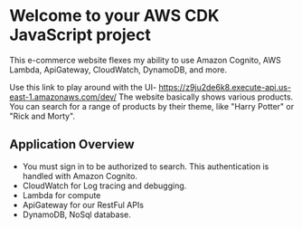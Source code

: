 # Welcome to your AWS CDK JavaScript project

This e-commerce website flexes my ability to use Amazon Cognito, AWS Lambda, ApiGateway, CloudWatch, DynamoDB, and more.


Use this link to play around with the UI- https://z9ju2de6k8.execute-api.us-east-1.amazonaws.com/dev/
The website basically shows various products. You can search for a range of products by their theme, like "Harry Potter" or "Rick and Morty".

## Application Overview
- You must sign in to be authorized to search. This authentication is handled with Amazon Cognito.
- CloudWatch for Log tracing and debugging.
- Lambda for compute
- ApiGateway for our RestFul APIs
- DynamoDB, NoSql database.


